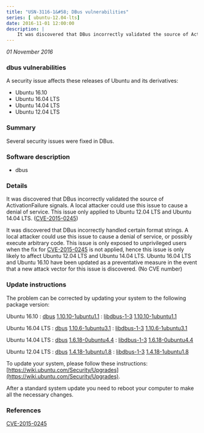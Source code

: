 ```yaml
---
title: "USN-3116-1&#58; DBus vulnerabilities"
series: [ ubuntu-12.04-lts]
date: 2016-11-01 12:00:00
description: |
    It was discovered that DBus incorrectly validated the source of ActivationFailure signals. A local attacker could use this issue to cause a denial of service. This issue only applied to Ubuntu 12.04 LTS and Ubuntu 14.04 LTS. ([CVE-2015-0245](http://people.ubuntu.com/~ubuntu-security/cve/CVE-2015-0245))
--- 
```

 
 

*01 November 2016*

### dbus vulnerabilities

A security issue affects these releases of Ubuntu and its derivatives:

* Ubuntu 16.10
* Ubuntu 16.04 LTS
* Ubuntu 14.04 LTS
* Ubuntu 12.04 LTS

### Summary

Several security issues were fixed in DBus. 

### Software description

* dbus 

### Details

It was discovered that DBus incorrectly validated the source of ActivationFailure signals. A local attacker could use this issue to cause a denial of service. This issue only applied to Ubuntu 12.04 LTS and Ubuntu 14.04 LTS. ([CVE-2015-0245](http://people.ubuntu.com/~ubuntu-security/cve/CVE-2015-0245))

It was discovered that DBus incorrectly handled certain format strings. A local attacker could use this issue to cause a denial of service, or possibly execute arbitrary code. This issue is only exposed to unprivileged users when the fix for [CVE-2015-0245](http://people.ubuntu.com/~ubuntu-security/cve/CVE-2015-0245) is not applied, hence this issue is only likely to affect Ubuntu 12.04 LTS and Ubuntu 14.04 LTS. Ubuntu 16.04 LTS and Ubuntu 16.10 have been updated as a preventative measure in the event that a new attack vector for this issue is discovered. (No CVE number) 

### Update instructions

The problem can be corrected by updating your system to the following package version:

Ubuntu 16.10
 : [dbus](https://launchpad.net/ubuntu/+source/dbus) <span> [1.10.10-1ubuntu1.1](https://launchpad.net/ubuntu/+source/dbus/1.10.10-1ubuntu1.1) </span> 
 : [libdbus-1-3](https://launchpad.net/ubuntu/+source/dbus) <span> [1.10.10-1ubuntu1.1](https://launchpad.net/ubuntu/+source/dbus/1.10.10-1ubuntu1.1) </span> 

Ubuntu 16.04 LTS
 : [dbus](https://launchpad.net/ubuntu/+source/dbus) <span> [1.10.6-1ubuntu3.1](https://launchpad.net/ubuntu/+source/dbus/1.10.6-1ubuntu3.1) </span> 
 : [libdbus-1-3](https://launchpad.net/ubuntu/+source/dbus) <span> [1.10.6-1ubuntu3.1](https://launchpad.net/ubuntu/+source/dbus/1.10.6-1ubuntu3.1) </span> 

Ubuntu 14.04 LTS
 : [dbus](https://launchpad.net/ubuntu/+source/dbus) <span> [1.6.18-0ubuntu4.4](https://launchpad.net/ubuntu/+source/dbus/1.6.18-0ubuntu4.4) </span> 
 : [libdbus-1-3](https://launchpad.net/ubuntu/+source/dbus) <span> [1.6.18-0ubuntu4.4](https://launchpad.net/ubuntu/+source/dbus/1.6.18-0ubuntu4.4) </span> 

Ubuntu 12.04 LTS
 : [dbus](https://launchpad.net/ubuntu/+source/dbus) <span> [1.4.18-1ubuntu1.8](https://launchpad.net/ubuntu/+source/dbus/1.4.18-1ubuntu1.8) </span> 
 : [libdbus-1-3](https://launchpad.net/ubuntu/+source/dbus) <span> [1.4.18-1ubuntu1.8](https://launchpad.net/ubuntu/+source/dbus/1.4.18-1ubuntu1.8) </span> 

To update your system, please follow these instructions: [https://wiki.ubuntu.com/Security/Upgrades](https://wiki.ubuntu.com/Security/Upgrades).

After a standard system update you need to reboot your computer to make all the necessary changes. 

### References

 
 [CVE-2015-0245](http://people.ubuntu.com/~ubuntu-security/cve/CVE-2015-0245)
 


